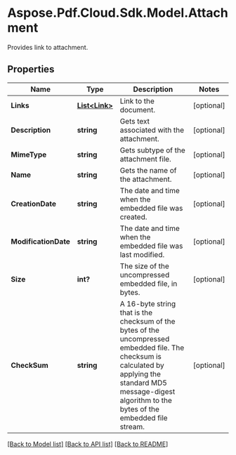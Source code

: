 ﻿# Aspose.Pdf.Cloud.Sdk.Model.Attachment
Provides link to attachment.

## Properties

Name | Type | Description | Notes
------------ | ------------- | ------------- | -------------
**Links** | [**List&lt;Link&gt;**](Link.md) | Link to the document. | [optional] 
**Description** | **string** | Gets text associated with the attachment.  | [optional] 
**MimeType** | **string** | Gets subtype of the attachment file. | [optional] 
**Name** | **string** | Gets the name of the attachment.  | [optional] 
**CreationDate** | **string** | The date and time when the embedded file was created. | [optional] 
**ModificationDate** | **string** | The date and time when the embedded file was last modified. | [optional] 
**Size** | **int?** | The size of the uncompressed embedded file, in bytes. | [optional] 
**CheckSum** | **string** | A 16-byte string that is the checksum of the bytes of the uncompressed embedded file.  The checksum is calculated by applying the standard MD5 message-digest algorithm  to the bytes of the embedded file stream. | [optional] 

[[Back to Model list]](../README.md#documentation-for-models) [[Back to API list]](../README.md#documentation-for-api-endpoints) [[Back to README]](../README.md)

